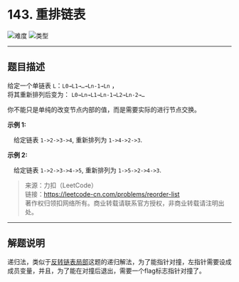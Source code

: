 # 143. 重排链表

![难度](https://img.shields.io/badge/难度-中等-f0ad4e.svg?logo=leetcode&style=flat)  ![类型](https://img.shields.io/badge/类型-链表-violet.svg?style=flat)

---

## 题目描述

给定一个单链表 `L`：`L0→L1→…→Ln-1→Ln` ，  
将其重新排列后变为： `L0→Ln→L1→Ln-1→L2→Ln-2→…`

你不能只是单纯的改变节点内部的值，而是需要实际的进行节点交换。

**示例 1:**

&emsp;给定链表 `1->2->3->4`, 重新排列为 `1->4->2->3`.

**示例 2:**

&emsp;给定链表 `1->2->3->4->5`, 重新排列为 `1->5->2->4->3`.

> 来源：力扣（LeetCode）  
> 链接：https://leetcode-cn.com/problems/reorder-list  
> 著作权归领扣网络所有。商业转载请联系官方授权，非商业转载请注明出处。  

---

## 解题说明

递归法，类似于[反转链表局部](./0092-Reverse_Linked_List_II)这题的递归解法，为了能指针对撞，左指针需要设成成员变量，并且，为了能在对撞后退出，需要一个flag标志指针对撞了。